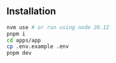 ## Installation

```bash
nvm use # or run using node 20.12
pnpm i
cd apps/app
cp .env.example .env
pnpm dev
```
